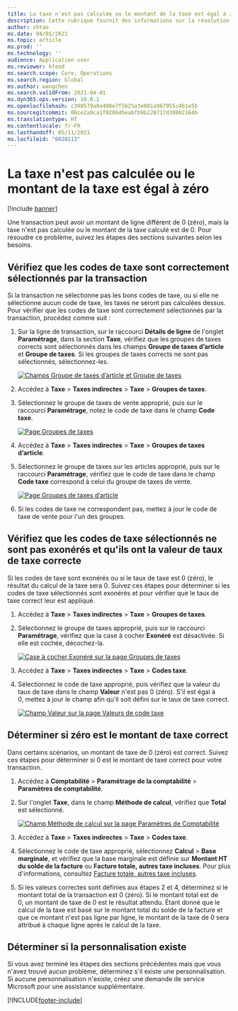 ```yaml
---
title: La taxe n'est pas calculée ou le montant de la taxe est égal à zéro
description: Cette rubrique fournit des informations sur la résolution des problèmes qui peuvent vous aider lorsque le montant de la taxe est égal à 0 (zéro) ou lorsque la taxe n'est pas calculée.
author: shtao
ms.date: 04/01/2021
ms.topic: article
ms.prod: ''
ms.technology: ''
audience: Application user
ms.reviewer: kfend
ms.search.scope: Core, Operations
ms.search.region: Global
ms.author: wangchen
ms.search.validFrom: 2021-04-01
ms.dyn365.ops.version: 10.0.1
ms.openlocfilehash: c398579a0a408e7f5625a3e801a967955c4b1e5b
ms.sourcegitcommit: 08ce2a9ca1f02064beabfb9b228717d39882164b
ms.translationtype: HT
ms.contentlocale: fr-FR
ms.lasthandoff: 05/11/2021
ms.locfileid: "6020113"
---
```

# <a name="tax-isnt-calculated-or-the-tax-amount-is-zero"></a>La taxe n'est pas calculée ou le montant de la taxe est égal à zéro

[!include [banner](../includes/banner.md)]

Une transaction peut avoir un montant de ligne différent de 0 (zéro), mais la taxe n'est pas calculée ou le montant de la taxe calculé est de 0. Pour résoudre ce problème, suivez les étapes des sections suivantes selon les besoins.

## <a name="verify-that-tax-codes-are-correctly-selected-by-the-transaction"></a>Vérifiez que les codes de taxe sont correctement sélectionnés par la transaction

Si la transaction ne sélectionne pas les bons codes de taxe, ou si elle ne sélectionne aucun code de taxe, les taxes ne seront pas calculées dessus. Pour vérifier que les codes de taxe sont correctement sélectionnés par la transaction, procédez comme suit : 

1. Sur la ligne de transaction, sur le raccourci **Détails de ligne** de l'onglet **Paramétrage**, dans la section **Taxe**, vérifiez que les groupes de taxes corrects sont sélectionnés dans les champs **Groupe de taxes d’article** et **Groupe de taxes**. Si les groupes de taxes corrects ne sont pas sélectionnés, sélectionnez-les.

    [![Champs Groupe de taxes d’article et Groupe de taxes](./media/tax-not-calculated-tax-amount-zero-Picture1.png)](./media/tax-not-calculated-tax-amount-zero-Picture1.png)

2. Accédez à **Taxe** \> **Taxes indirectes** \> **Taxe** \> **Groupes de taxes**.
3. Sélectionnez le groupe de taxes de vente approprié, puis sur le raccourci **Paramétrage**, notez le code de taxe dans le champ **Code taxe**.

    [![Page Groupes de taxes](./media/tax-not-calculated-tax-amount-zero-Picture2.png)](./media/tax-not-calculated-tax-amount-zero-Picture2.png)

4. Accédez à **Taxe** \> **Taxes indirectes** \> **Taxe** \> **Groupes de taxes d’article**.
5. Sélectionnez le groupe de taxes sur les articles approprié, puis sur le raccourci **Paramétrage**, vérifiez que le code de taxe dans le champ **Code taxe** correspond à celui du groupe de taxes de vente.

    [![Page Groupes de taxes d’article](./media/tax-not-calculated-tax-amount-zero-Picture3.png)](./media/tax-not-calculated-tax-amount-zero-Picture3.png)

6. Si les codes de taxe ne correspondent pas, mettez à jour le code de taxe de vente pour l'un des groupes.

## <a name="verify-that-the-selected-tax-codes-arent-exempt-and-that-they-have-the-correct-tax-rate-value"></a>Vérifiez que les codes de taxe sélectionnés ne sont pas exonérés et qu'ils ont la valeur de taux de taxe correcte

Si les codes de taxe sont exonérés ou si le taux de taxe est 0 (zéro), le résultat du calcul de la taxe sera 0. Suivez ces étapes pour déterminer si les codes de taxe sélectionnés sont exonérés et pour vérifier que le taux de taxe correct leur est appliqué.

1. Accédez à **Taxe** \> **Taxes indirectes** \> **Taxe** \> **Groupes de taxes**.
2. Sélectionnez le groupe de taxes approprié, puis sur le raccourci **Paramétrage**, vérifiez que la case à cocher **Exonéré** est désactivée. Si elle est cochée, décochez-la.

    [![Case à cocher Exonéré sur la page Groupes de taxes](./media/tax-not-calculated-tax-amount-zero-Picture4.png)](./media/tax-not-calculated-tax-amount-zero-Picture4.png)

3. Accédez à **Taxe** \> **Taxes indirectes** \> **Taxe** \> **Codes taxe**.
4. Sélectionnez le code de taxe approprié, puis vérifiez que la valeur du taux de taxe dans le champ **Valeur** n'est pas 0 (zéro). S'il est égal à 0, mettez à jour le champ afin qu'il soit défini sur le taux de taxe correct.

    [![Champ Valeur sur la page Valeurs de code taxe](./media/tax-not-calculated-tax-amount-zero-Picture5.png)](./media/tax-not-calculated-tax-amount-zero-Picture5.png)

## <a name="determine-whether-zero-is-the-correct-tax-amount"></a>Déterminer si zéro est le montant de taxe correct

Dans certains scénarios, un montant de taxe de 0 (zéro) est correct. Suivez ces étapes pour déterminer si 0 est le montant de taxe correct pour votre transaction.

1. Accédez à **Comptabilité** \> **Paramétrage de la comptabilité** \> **Paramètres de comptabilité**.
2. Sur l'onglet **Taxe**, dans le champ **Méthode de calcul**, vérifiez que **Total** est sélectionné.

    [![Champ Méthode de calcul sur la page Paramètres de Comptabilité](./media/tax-not-calculated-tax-amount-zero-Picture6.png)](./media/tax-not-calculated-tax-amount-zero-Picture6.png)

3. Accédez à **Taxe** \> **Taxes indirectes** \> **Taxe** \> **Codes taxe**.
4. Sélectionnez le code de taxe approprié, sélectionnez **Calcul** \> **Base marginale**, et vérifiez que la base marginale est définie sur **Montant HT du solde de la facture** ou **Facture totale, autres taxe incluses**. Pour plus d'informations, consultez [Facture totale, autres taxe incluses](marginal-base-field.md#invoice-total-incl-other-sales-tax-amounts).
5. Si les valeurs correctes sont définies aux étapes 2 et 4, déterminez si le montant total de la transaction est 0 (zéro). Si le montant total est de 0, un montant de taxe de 0 est le résultat attendu. Étant donné que le calcul de la taxe est basé sur le montant total du solde de la facture et que ce montant n'est pas ligne par ligne, le montant de la taxe de 0 sera attribué à chaque ligne après le calcul de la taxe.

## <a name="determine-whether-customization-exists"></a>Déterminer si la personnalisation existe

Si vous avez terminé les étapes des sections précédentes mais que vous n'avez trouvé aucun problème, déterminez s'il existe une personnalisation. Si aucune personnalisation n'existe, créez une demande de service Microsoft pour une assistance supplémentaire.

[!INCLUDE[footer-include](../../includes/footer-banner.md)]
